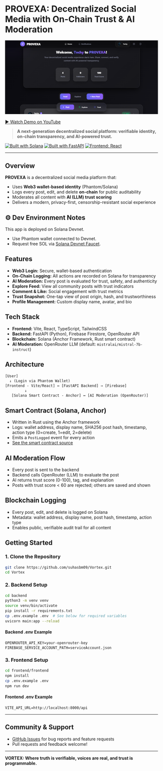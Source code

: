 # PROVEXA: Decentralized Social Media with On-Chain Trust & AI Moderation

![App Preview](assets/preview.png)

[▶️ Watch Demo on YouTube](https://youtu.be/8jXftY6zo0U)

> **A next-generation decentralized social platform: verifiable identity, on-chain transparency, and AI-powered trust.**

[![Built with Solana](https://img.shields.io/badge/Built%20with-Solana-3a3a3a?logo=solana)](https://solana.com/) [![Built with FastAPI](https://img.shields.io/badge/Backend-FastAPI-009688?logo=fastapi)](https://fastapi.tiangolo.com/) [![Frontend: React](https://img.shields.io/badge/Frontend-React-61dafb?logo=react)](https://react.dev/)

---

## Overview
**PROVEXA** is a decentralized social media platform that:
- Uses **Web3 wallet-based identity** (Phantom/Solana)
- Logs every post, edit, and delete **on-chain** for public auditability
- Moderates all content with **AI (LLM) trust scoring**
- Delivers a modern, privacy-first, censorship-resistant social experience

## ⚙️ Dev Environment Notes
This app is deployed on Solana Devnet.  
- Use Phantom wallet connected to Devnet.  
- Request free SOL via [Solana Devnet Faucet](https://solfaucet.com/). 

## Features
- **Web3 Login:** Secure, wallet-based authentication
- **On-Chain Logging:** All actions are recorded on Solana for transparency
- **AI Moderation:** Every post is evaluated for trust, safety, and authenticity
- **Explore Feed:** View all community posts with trust indicators
- **Comment & Like:** Social engagement with trust metrics
- **Trust Snapshot:** One-tap view of post origin, hash, and trustworthiness
- **Profile Management:** Custom display name, avatar, and bio

## Tech Stack
- **Frontend:** Vite, React, TypeScript, TailwindCSS
- **Backend:** FastAPI (Python), Firebase Firestore, OpenRouter API
- **Blockchain:** Solana (Anchor Framework, Rust smart contract)
- **AI Moderation:** OpenRouter LLM (default: `mistralai/mistral-7b-instruct`)

## Architecture
```
[User]
  ↓ (Login via Phantom Wallet)
[Frontend - Vite/React] ↔ [FastAPI Backend] → [Firebase]
         ↓
   [Solana Smart Contract - Anchor] ↔ [AI Moderation (OpenRouter)]
```

## Smart Contract (Solana, Anchor)
- Written in Rust using the Anchor framework
- Logs: wallet address, display name, SHA256 post hash, timestamp, action type (0=create, 1=edit, 2=delete)
- Emits a `PostLogged` event for every action
- [See the smart contract source](solana/smart-contract/programs/smart-contract/src/lib.rs)

## AI Moderation Flow
- Every post is sent to the backend
- Backend calls OpenRouter (LLM) to evaluate the post
- AI returns trust score (0-100), tag, and explanation
- Posts with trust score < 60 are rejected; others are saved and shown

## Blockchain Logging
- Every post, edit, and delete is logged on Solana
- Metadata: wallet address, display name, post hash, timestamp, action type
- Enables public, verifiable audit trail for all content

## Getting Started

### 1. Clone the Repository
```bash
git clone https://github.com/suhasbm09/Vortex.git
cd Vortex
```

### 2. Backend Setup
```bash
cd backend
python3 -m venv venv
source venv/bin/activate
pip install -r requirements.txt
cp .env.example .env  # See below for required variables
uvicorn main:app --reload
```

#### Backend .env Example
```
OPENROUTER_API_KEY=your-openrouter-key
FIREBASE_SERVICE_ACCOUNT_PATH=serviceAccount.json
```

### 3. Frontend Setup
```bash
cd frontend/frontend
npm install
cp .env.example .env
npm run dev
```

#### Frontend .env Example
```
VITE_API_URL=http://localhost:8000/api
```

---

## Community & Support
- [GitHub Issues](https://github.com/suhasbm09/Vortex/issues) for bug reports and feature requests
- Pull requests and feedback welcome!

---

**VORTEX: Where truth is verifiable, voices are real, and trust is programmable.** 